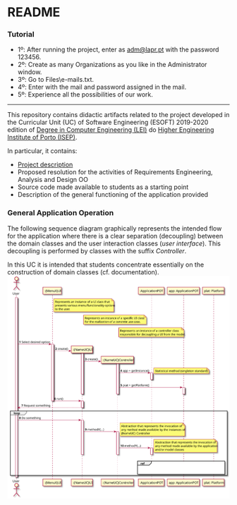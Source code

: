 # README #

### Tutorial

* 1º: After running the project, enter as adm@lapr.pt with the password 123456.
* 2º: Create as many Organizations as you like in the Administrator window.
* 3º: Go to Files\e-mails.txt.
* 4º: Enter with the mail and password assigned in the mail.
* 5º: Experience all the possibilities of our work.

----------------------------------------------------------------------------------------------------------------------------------------

This repository contains didactic artifacts related to the project developed in the Curricular Unit (UC) of Software Engineering (ESOFT) 2019-2020 edition of [Degree in Computer Engineering (LEI)](http://www.isep.ipp.pt/Course/Course/26) do [Higher Engineering Institute of Porto (ISEP)](http://www.isep.ipp.pt).

In particular, it contains:

* [Project description](docs/README.md)
* Proposed resolution for the activities of Requirements Engineering, Analysis and Design OO
* Source code made available to students as a starting point
* Description of the general functioning of the application provided


### General Application Operation

The following sequence diagram graphically represents the intended flow for the application where there is a clear separation (decoupling) between the domain classes and the user interaction classes (_user interface_). This decoupling is performed by classes with the suffix _Controller_.

In this UC it is intended that students concentrate essentially on the construction of domain classes (cf. documentation).
 
![Overview](docs/Controller/UI_ControllerOverview.svg)
